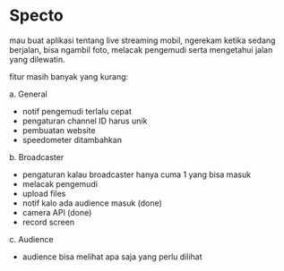 ﻿# Specto

mau buat aplikasi tentang live streaming mobil, ngerekam ketika sedang berjalan, bisa ngambil foto, melacak pengemudi serta mengetahui jalan yang dilewatin.

fitur masih banyak yang kurang: 

a. General
- notif pengemudi terlalu cepat
- pengaturan channel ID harus unik
- pembuatan website
- speedometer ditambahkan

b. Broadcaster
- pengaturan kalau broadcaster hanya cuma 1 yang bisa masuk
- melacak pengemudi
- upload files
- notif kalo ada audience masuk (done)
- camera API (done)
- record screen

c. Audience
- audience bisa melihat apa saja yang perlu dilihat
